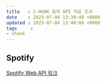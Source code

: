 ```yaml
---
title   : S-HOOK 음악 API 자료 조사
date    : 2023-07-04 13:39:40 +0900
updated : 2023-07-04 13:40:06 +0900
tags     : 
- shook
---
```


## Spotify

[Spotify Web API 링크](https://developer.spotify.com/documentation/web-api)

